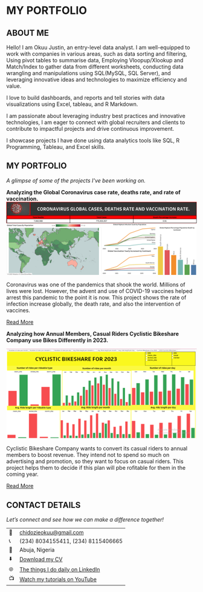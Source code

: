 # MY PORTFOLIO
<!--Section 1: Introduce yourself -->
## ABOUT ME

Hello! I am Okuu Justin, an entry-level data analyst.
I am well-equipped to work with companies in various areas, such as data sorting and filtering, Using pivot tables to summarise data, Employing Vloopup/Xlookup and Match/Index to gather data from different worksheets, conducting data wrangling and manipulations using SQL(MySQL, SQL Server), and leveraging innovative ideas and technologies to maximize efficiency and value.

I love to build dashboards, and reports and tell stories with data visualizations using Excel, tableau, and R Markdown.

I am passionate about leveraging industry best practices and innovative technologies, I am eager to connect with global recruiters and clients to contribute to impactful projects and drive continuous improvement.

I showcase projects I have done using data analytics tools like SQL, R Programming, Tableau, and Excel skills. 



<!--Section 2: List 3-4 key projects-->
## MY PORTFOLIO 

*A glimpse of some of the projects I've been working on.*

**Analyzing the Global Coronavirus case rate, deaths rate, and rate of vaccination.**
![image](covid-19-dashboard.png)


Coronavirus was one of the pandemics that shook the world. Millions of lives were lost. 
However, the advent and use of COVID-19 vaccines helped arrest this pandemic to the point it is now.
This project shows the rate of infection increase globally, the death rate, and also the intervention of vaccines.


[Read More](https://github.com/okuujustin/SQL-EDA-on-Coronavirus-Deathrate-and-Vaccinationimpact)

**Analyzing how Annual Members, Casual Riders Cyclistic Bikeshare Company use Bikes Differently in 2023.**

![image](tab.PNG)

Cyclistic Bikeshare Company wants to convert its casual riders to annual members to boost revenue.
They intend not to spend so much on advertising and promotion, so they want to focus on casual riders.
This project helps them to decide if this plan will pbe rofitable for them in the coming year.

[Read More](https://github.com/okuujustin/How-Annual_members-and-Casual_riders-use-Cyclistics-Differently)



## CONTACT DETAILS

*Let’s connect and see how we can make a difference together!*
<table>
  <tbody>
    <tr>
      <td>📧</td>
      <td><a href="mailto:chidozieokuu@gmail.com">chidozieokuu@gmail.com</a></td>
    </tr>
    <tr>
      <td>📞</td>
      <td>(234) 8034155411, (234) 8115406665 </td>
    </tr>
    <tr>
      <td>📍</td>
      <td>Abuja, Nigeria</td>
    </tr>
    <tr>
      <td>⬇️</td>
      <td><a href="https://etuk123456.github.io/portfolio1/docs/Profile.pdf">Download my CV</a></td>
    </tr>
    <tr>
      <td>🌐</td>
      <td><a href="https://www.linkedin.com/in/justinokuu/">The things I do daily on LinkedIn</a></td>
    </tr>
    <tr>
      <td>📺</td>
      <td><a href="https://www.youtube.com/@techwalldatahub">Watch my tutorials on YouTube</a></td>
    </tr>
  </tbody>
</table>

   







